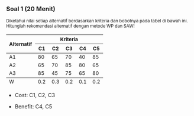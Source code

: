 ### Soal 1 (20 Menit)
<small>Diketahui nilai setiap alternatif berdasarkan kriteria dan bobotnya pada tabel
di bawah ini. Hitunglah rekomendasi alternatif dengan metode WP dan SAW!</small>

<table>
<thead>
  <tr>
    <th rowspan="2"><small>Alternatif</small></th>
    <th colspan="5"><small>Kriteria</small></th>
  </tr>
  <tr>
    <th><small>C1</small></th>
    <th><small>C2</small></th>
    <th><small>C3</small></th>
    <th><small>C4</small></th>
    <th><small>C5</small></th>
  </tr>
  </thead>
  <tbody>
  <tr>
    <td><small>A1</small></td>
    <td><small>80</small></td>
    <td><small>65</small></td>
    <td><small>70</small></td>
    <td><small>40</small></td>
    <td><small>85</small></td>
  </tr>
  <tr>
    <td><small>A2</small></td>
    <td><small>65</small></td>
    <td><small>70</small></td>
    <td><small>85</small></td>
    <td><small>80</small></td>
    <td><small>65</small></td>
  </tr>
  <tr>
    <td><small>A3</small></td>
    <td><small>85</small></td>
    <td><small>45</small></td>
    <td><small>75</small></td>
    <td><small>65</small></td>
    <td><small>80</small></td>
  </tr>
  </tbody>
  <tfoot>
    <tr>
      <td><small>W</small></td>
      <td><small>0.2</small></td>
      <td><small>0.3</small></td>
      <td><small>0.2</small></td>
      <td><small>0.1</small></td>
      <td><small>0.2</small></td>
    </tr>
  </tfoot>
</table>

* <p>Cost: C1, C2, C3</p>
* <p>Benefit: C4, C5</p>
